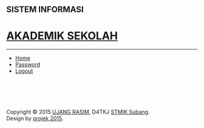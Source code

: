 <?php
include "../include/conf_user.php";
?>
<!DOCTYPE html PUBLIC "-//W3C//DTD XHTML 1.0 Strict//EN" "http://www.w3.org/TR/xhtml1/DTD/xhtml1-strict.dtd">
<!--
Design by Free CSS Templates
http://www.freecsstemplates.org
Released for free under a Creative Commons Attribution 2.5 License

Name       : Solutions 
Description: A two-column, fixed-width design for 1024x768 screen resolutions.
Version    : 1.0
Released   : 20091102

Copyright © 2011 Andi Sholihin, Achmad Fauzi & Qutsiyah (RPL Final Project)
-->
<html xmlns="http://www.w3.org/1999/xhtml">
<head>
<meta http-equiv="content-type" content="text/html; charset=utf-8" />
<title>Sistem Informasi Akademik Sekolah</title>
<meta name="keywords" content="" />
<meta name="description" content="" />
<link href="style3.css" rel="stylesheet" type="text/css" media="screen" />
<script language="JavaScript">
<!--
function mmLoadMenus() {
  if (window.mm_menu_0625114722_0) return;
  window.mm_menu_0625114722_0 = new Menu("root",93,23,"",17,"#FFFFFF","#000000","#009900","#00FF33","left","middle",3,0,1000,-5,7,true,true,true,0,true,true);
  mm_menu_0625114722_0.addMenuItem("New&nbsp;item","location='#'");
  mm_menu_0625114722_0.addMenuItem("New&nbsp;item","location='#'");
  mm_menu_0625114722_0.addMenuItem("New&nbsp;item","location='#'");
   mm_menu_0625114722_0.hideOnMouseOut=true;
   mm_menu_0625114722_0.bgColor='#99FF00';
   mm_menu_0625114722_0.menuBorder=1;
   mm_menu_0625114722_0.menuLiteBgColor='#FFFFFF';
   mm_menu_0625114722_0.menuBorderBgColor='#009933';

mm_menu_0625114722_0.writeMenus();
} // mmLoadMenus()
//-->
</script>
<script language="JavaScript" src="mm_menu.js"></script>
</head>
<body>
<script language="JavaScript1.2">mmLoadMenus();</script>
<div id="logo"><br />
<H2>SISTEM INFORMASI</H1>
  <h1><a href="#">AKADEMIK SEKOLAH</a></h1>
</div>
<hr />
<!-- end #logo -->
<div id="header">
  <div id="menu">
    <ul>
      <li><a href="?page=home">Home</a></li>
	  <li><a href="?page=ganti_password">Password</a></li>
      <li><a href="login/logout.php" onclick="return confirm('Anda yakin logout dari sistem?')">Logout</a></li>
    </ul>
  </div>
<div id="search">
<font color="#FFFFFF" size="4">
<?php 
if($_SESSION['hak']=="siswa"){
$nama = mysql_fetch_array(mysql_query("SELECT * FROM siswa WHERE idSiswa = '$_SESSION[user]'"));
echo "NIS : $_SESSION[user] | Nama : $nama[nama]";
}else if($_SESSION['hak']=="ortu"){
$nama = mysql_fetch_array(mysql_query("SELECT * FROM wali_murid WHERE idwali_murid = '$_SESSION[user]'"));
echo "ID Wali : $_SESSION[user] | Nama : $nama[nama]";
}else{
$nama = mysql_fetch_array(mysql_query("SELECT * FROM guru WHERE idGuru = '$_SESSION[user]'"));
echo "ID Guru : $_SESSION[user] | Nama : $nama[nama]";
}
?>
</font></div>
</div>
<!-- end #header -->
<div style="height: 46px;"></div>
<!-- end #header-wrapper -->
<div id="page">
  <div id="content">
    <?php include "isi.php";?>
  </div>
  <!-- end #content -->
  <div id="sidebar">
    <?php 
	if($_SESSION['hak']!="guru"){
	include "menu.php";
	}else{
	include "menu_guru.php";
	}
	?>
  </div>
  <!-- end #sidebar -->
  <div style="clear: both;">&nbsp;</div>
</div>
<!-- end #page -->
<div id="footer">
  <p>Copyright &copy; 2015 <a href="http://ujangrasim.blogspot.com" target="_blank">UJANG RASIM</a>, D4TKJ <a href="http://stmik-subang.yudhistira.ac.id" target="_blank">STMIK Subang</a>.<BR />Design by <a href="http://localhost/jadwal_mata/">projek 2015</a>.</p>
</div>
<!-- end #footer -->
</body>
</html>
